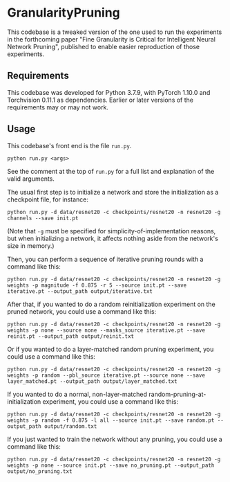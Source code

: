# GranularityPruning

This codebase is a tweaked version of the one used to run the experiments in the forthcoming paper "Fine Granularity is Critical for Intelligent Neural Network Pruning", published to enable easier reproduction of those experiments.

## Requirements

This codebase was developed for Python 3.7.9, with PyTorch 1.10.0 and Torchvision 0.11.1 as dependencies. Earlier or later versions of the requirements may or may not work.

## Usage

This codebase's front end is the file `run.py`.
```
python run.py <args>
```
See the comment at the top of `run.py` for a full list and explanation of the valid arguments.

The usual first step is to initialize a network and store the initialization as a checkpoint file, for instance:
```
python run.py -d data/resnet20 -c checkpoints/resnet20 -n resnet20 -g channels --save init.pt
```
(Note that `-g` must be specified for simplicity-of-implementation reasons, but when initializing a network, it affects nothing aside from the network's size in memory.)

Then, you can perform a sequence of iterative pruning rounds with a command like this:
```
python run.py -d data/resnet20 -c checkpoints/resnet20 -n resnet20 -g weights -p magnitude -f 0.875 -r 5 --source init.pt --save iterative.pt --output_path output/iterative.txt
```
After that, if you wanted to do a random reinitialization experiment on the pruned network, you could use a command like this:
```
python run.py -d data/resnet20 -c checkpoints/resnet20 -n resnet20 -g weights -p none --source none --masks_source iterative.pt --save reinit.pt --output_path output/reinit.txt
```
Or if you wanted to do a layer-matched random pruning experiment, you could use a command like this:
```
python run.py -d data/resnet20 -c checkpoints/resnet20 -n resnet20 -g weights -p random --pbl_source iterative.pt --source none --save layer_matched.pt --output_path output/layer_matched.txt
```
If you wanted to do a normal, non-layer-matched random-pruning-at-initialization experiment, you could use a command like this:
```
python run.py -d data/resnet20 -c checkpoints/resnet20 -n resnet20 -g weights -p random -f 0.875 -l all --source init.pt --save random.pt --output_path output/random.txt
```
If you just wanted to train the network without any pruning, you could use a command like this:
```
python run.py -d data/resnet20 -c checkpoints/resnet20 -n resnet20 -g weights -p none --source init.pt --save no_pruning.pt --output_path output/no_pruning.txt
```